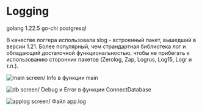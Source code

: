 # Logging

golang 1.22.5
go-chi
postgresql

В качестве логгера использовала slog - встроенный пакет, вышедший в версии 1.21. Более популярный, чем страндартная библиотека лог и обладающий достаточной функциональностью, чтобы не прибегать к использованию сторонних пакетов (Zerolog, Zap, Logrus, Log15, Logr и т.п.).

![main screen](image-2.png)/
Info в функции main

![db screen](image-1.png)/
Debug и Error в функции  ConnectDatabase

![applog screen](image.png)/
Файл app.log
